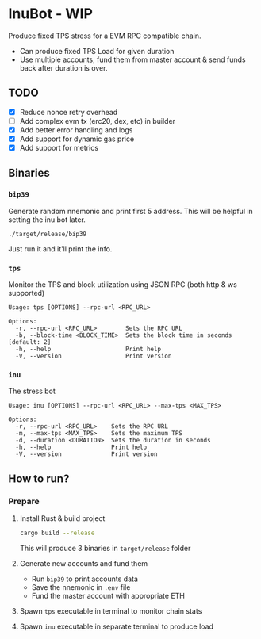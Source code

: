 # InuBot - WIP

Produce fixed TPS stress for a EVM RPC compatible chain.

- Can produce fixed TPS Load for given duration
- Use multiple accounts, fund them from master account & send funds back after duration is over.

## TODO

- [x] Reduce nonce retry overhead
- [ ] Add complex evm tx (erc20, dex, etc) in builder
- [x] Add better error handling and logs
- [x] Add support for dynamic gas price
- [x] Add support for metrics

## Binaries

### `bip39`

Generate random nnemonic and print first 5 address. This will be helpful in setting the inu bot later.

```
./target/release/bip39
```

Just run it and it'll print the info.

### `tps`

Monitor the TPS and block utilization using JSON RPC (both http & ws supported)

```
Usage: tps [OPTIONS] --rpc-url <RPC_URL>

Options:
  -r, --rpc-url <RPC_URL>        Sets the RPC URL
  -b, --block-time <BLOCK_TIME>  Sets the block time in seconds [default: 2]
  -h, --help                     Print help
  -V, --version                  Print version
```

### `inu`

The stress bot

```
Usage: inu [OPTIONS] --rpc-url <RPC_URL> --max-tps <MAX_TPS>

Options:
  -r, --rpc-url <RPC_URL>    Sets the RPC URL
  -m, --max-tps <MAX_TPS>    Sets the maximum TPS
  -d, --duration <DURATION>  Sets the duration in seconds
  -h, --help                 Print help
  -V, --version              Print version
```

## How to run?

### Prepare

1. Install Rust & build project

   ```bash
   cargo build --release
   ```

   This will produce 3 binaries in `target/release` folder

2. Generate new accounts and fund them

   - Run `bip39` to print accounts data
   - Save the nnemonic in `.env` file
   - Fund the master account with appropriate ETH

3. Spawn `tps` executable in terminal to monitor chain stats
4. Spawn `inu` executable in separate terminal to produce load
